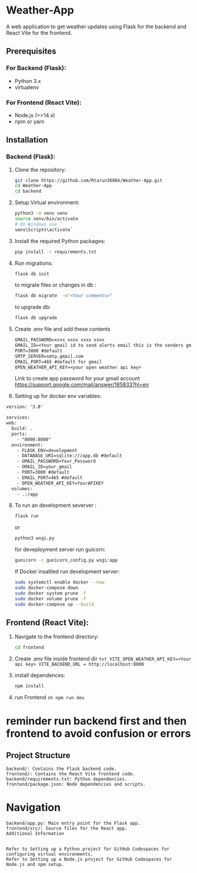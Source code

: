 # Weather-App

A web application to get weather updates using Flask for the backend and React Vite for the frontend.

## Prerequisites

### For Backend (Flask):
- Python 3.x
- virtualenv

### For Frontend (React Vite):
- Node.js (>=14.x)
- npm or yarn

## Installation

### Backend (Flask):
1. Clone the repository:
   ```sh
   git clone https://github.com/Rtarun3606k/Weather-App.git
   cd Weather-App
   cd backend
   ```

2. Setup Virtual environment:
   ```sh
   python3 -m venv venv
   source venv/bin/activate
   # On Windows use `
   venv\Scripts\activate`
   ```
3. Install the required Python packages:
    ```sh
    pip install -r requirements.txt
    ```

4. Run migrations:
    ```sh
    flask db init
    ```
    to migrate files or changes in db :
    ```sh
    flask db migrate  -m"<Your comments>"
    ```
    to upgrade db:
   ```sh
   flask db upgrade
   ```


5. Create .env file and add these contents
    ```txt
    GMAIL_PASSWORD=xxxx xxxx xxxx xxxx
    GMAIL_ID=<Your gmail id to send alerts email this is the senders gmail id >
    PORT=3000 #default
    SMTP_SERVER=smtp.gmail.com
    EMAIL_PORT=465 #default for gmail
    OPEN_WEATHER_API_KEY=<your open weather api key>
    
    ```
    Link to create app password for your gmail account https://support.google.com/mail/answer/185833?hl=en

6. Setting up for docker env variables:
  ```txt
version: '3.8'

services:
  web:
    build: .
    ports:
      - "8000:8000"
    environment:
      - FLASK_ENV=development
      - DATABASE_URI=sqlite:///app.db #default 
      - GMAIL_PASSWORD=Your_Password
      - GMAIL_ID=your_gmail
      - PORT=3000 #default
      - EMAIL_PORT=465 #default
      - OPEN_WEATHER_API_KEY=YourAPIKEY
    volumes:
      - .:/app

  ````

8. To run an development severver :
    ```sh
    flask run
    ```
    or
   ```sh
   python3 wsgi.py
   ```

    for deveployment server run guicorn:

   ```sh
   gunicorn -c gunicorn_config.py wsgi:app
   ```

   If Docker insatlled  run development server:

   ```sh
   sudo systemctl enable docker --now  
   sudo docker-compose down
   sudo docker system prune -f
   sudo docker volume prune -f
   sudo docker-compose up --build
   ```

  ## Frontend (React Vite): 

  1. Navigate to the frontend directory:
     ```sh
     cd frontend
     ```

   2. Create .env file inside frontend dir
    ```txt
      VITE_OPEN_WEATHER_API_KEY=<Your api key>
      VITE_BACKEND_URL = http://localhost:8000
     ```
     
  3. install dependences:
     ```sh
     npm install
     ```
  4. run Frontend
    ```sh
    npm run dev
    ```
# reminder run backend first and then frontend to avoid confusion or errors

## Project Structure
    backend/: Contains the Flask backend code.
    frontend/: Contains the React Vite frontend code.
    backend/requirements.txt: Python dependencies.
    frontend/package.json: Node dependencies and scripts.

    
# Navigation
    backend/app.py: Main entry point for the Flask app.
    frontend/src/: Source files for the React app.
    Additional Information

    
    Refer to Setting up a Python project for GitHub Codespaces for configuring virtual environments.
    Refer to Setting up a Node.js project for GitHub Codespaces for Node.js and npm setup.




